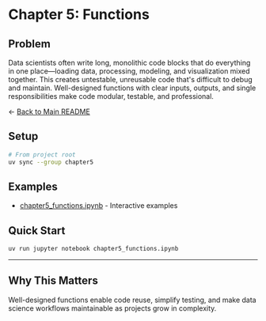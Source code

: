 # Chapter 5: Functions

## Problem

Data scientists often write long, monolithic code blocks that do everything in one place—loading data, processing, modeling, and visualization mixed together. This creates untestable, unreusable code that's difficult to debug and maintain. Well-designed functions with clear inputs, outputs, and single responsibilities make code modular, testable, and professional.

← [Back to Main README](../README.md)

## Setup

```bash
# From project root
uv sync --group chapter5
```

## Examples

- [chapter5_functions.ipynb](chapter5_functions.ipynb) - Interactive examples

## Quick Start

```bash
uv run jupyter notebook chapter5_functions.ipynb
```

---

## Why This Matters

Well-designed functions enable code reuse, simplify testing, and make data science workflows maintainable as projects grow in complexity.